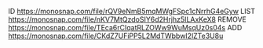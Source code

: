 ID
<https://monosnap.com/file/rQV9eNmB5mqMWgFSpc1cNrrhG4eGyw>
LIST
<https://monosnap.com/file/nKV7MtQzdoSIY6d2Hrjhz5ILAxKeX8>
REMOVE
<https://monosnap.com/file/TEca6rCIqatRLZOWw9WuMsqUz0s04s>
ADD
<https://monosnap.com/file/CKdZ7UFiPP5L2MdTWbbwI2lZTe3U8u>
